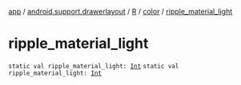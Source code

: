 [app](../../../index.md) / [android.support.drawerlayout](../../index.md) / [R](../index.md) / [color](index.md) / [ripple_material_light](./ripple_material_light.md)

# ripple_material_light

`static val ripple_material_light: `[`Int`](https://kotlinlang.org/api/latest/jvm/stdlib/kotlin/-int/index.html)
`static val ripple_material_light: `[`Int`](https://kotlinlang.org/api/latest/jvm/stdlib/kotlin/-int/index.html)
